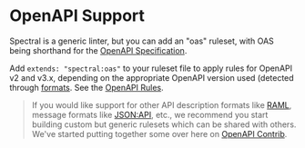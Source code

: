 # OpenAPI Support

Spectral is a generic linter, but you can add an "oas" ruleset, with OAS being shorthand for the [OpenAPI Specification](https://openapis.org/specification).

Add `extends: "spectral:oas"` to your ruleset file to apply rules for OpenAPI v2 and v3.x, depending on the appropriate OpenAPI version used (detected through [formats](../getting-started/3-rulesets.md#formats). See the [OpenAPI Rules](../reference/openapi-rules.md).

<!-- theme: info -->

> If you would like support for other API description formats like [RAML](https://raml.org/), message formats like [JSON:API](https://jsonapi.org/), etc., we recommend you start building custom but generic rulesets which can be shared with others. We've started putting together some over here on [OpenAPI Contrib](https://github.com/openapi-contrib/style-guides/).
